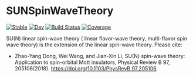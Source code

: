 # SUNSpinWaveTheory

[![Stable](https://img.shields.io/badge/docs-stable-blue.svg)](https://Quantum-Many-Body.github.io/SUNSpinWaveTheory.jl/stable/)
[![Dev](https://img.shields.io/badge/docs-dev-blue.svg)](https://Quantum-Many-Body.github.io/SUNSpinWaveTheory.jl/dev/)
[![Build Status](https://github.com/Quantum-Many-Body/SUNSpinWaveTheory.jl/actions/workflows/CI.yml/badge.svg?branch=master)](https://github.com/Quantum-Many-Body/SUNSpinWaveTheory.jl/actions/workflows/CI.yml?query=branch%3Amaster)
[![Coverage](https://codecov.io/gh/Quantum-Many-Body/SUNSpinWaveTheory.jl/branch/master/graph/badge.svg)](https://codecov.io/gh/Quantum-Many-Body/SUNSpinWaveTheory.jl)

SU(N) linear spin-wave theory ( linear flavor-wave theory, multi-flavor spin wave theory) is the extension of the linear spin-wave theory. Please cite:
- Zhao-Yang Dong, Wei Wang, and Jian-Xin Li, SU(N) spin-wave theory: Application to spin-orbital Mott insulators, Physical Review B 97, 205106(2018). https://doi.org/10.1103/PhysRevB.97.205106

